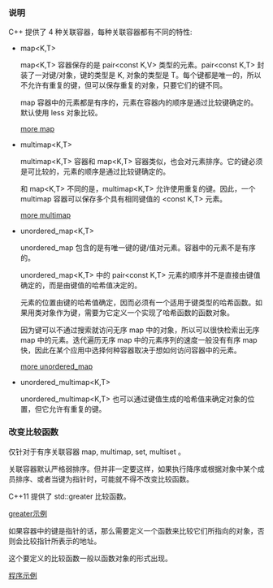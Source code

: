 
### 说明

C++ 提供了 4 种关联容器，每种关联容器都有不同的特性:

- map<K,T>

    map<K,T> 容器保存的是 pair<const K,V> 类型的元素。pair<const K,T> 封装了一对键/对象，键的类型是 K, 对象的类型是 T。每个键都是唯一的，所以不允许有重复的键，但可以保存重复的对象，只要它们的键不同。
    
    map 容器中的元素都是有序的，元素在容器内的顺序是通过比较键确定的。默认使用 less<T> 对象比较。

    [more map](12_Map.md)

- multimap<K,T>
    
    multimap<K,T> 容器和 map<K,T> 容器类似，也会对元素排序。它的键必须是可比较的，元素的顺序是通过比较键确定的。
    
    和 map<K,T> 不同的是，multimap<K,T> 允许使用重复的键。因此，一个 multimap 容器可以保存多个具有相同键值的 <const K,T> 元素。
    
    [more multimap](13_Multimap.md)

- unordered_map<K,T>
    
    unordered_map 包含的是有唯一键的键/值对元素。容器中的元素不是有序的。
    
    unordered_map<K,T> 中的 pair<const K,T> 元素的顺序并不是直接由键值确定的，而是由键值的哈希值决定的。
    
    元素的位置由键的哈希值确定，因而必须有一个适用于键类型的哈希函数。如果用类对象作为键，需要为它定义一个实现了哈希函数的函数对象。
     
    因为键可以不通过搜索就访问无序 map 中的对象，所以可以很快检索出无序 map 中的元素。迭代遍历无序 map 中的元素序列的速度一般没有有序 map 快，因此在某个应用中选择何种容器取决于想如何访问容器中的元素。

    [more unordered_map](18_Unordered_map.md)
    
- unordered_multimap<K,T>
    
    unordered_multimap<K,T> 也可以通过键值生成的哈希值来确定对象的位置，但它允许有重复的键。


### 改变比较函数

仅针对于有序关联容器 map, multimap, set, multiset 。

关联容器默认严格弱排序。但并非一定要这样，如果执行降序或根据对象中某个成员排序、或者当键为指针时，可能就不得不改变比较函数。

C++11 提供了 std::greater<T> 比较函数。

[greater示例](16_RC_KeyCompare/01_greater.cpp)

如果容器中的键是指针的话，那么需要定义一个函数来比较它们所指向的对象，否则会比较指针所表示的地址。

这个要定义的比较函数一般以函数对象的形式出现。

[程序示例](16_RC_KeyCompare/02_pointer_as_key.cpp)


